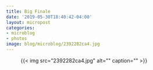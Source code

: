 ```yaml
---
title: Big Finale
date: '2019-05-30T18:40:42-04:00'
layout: micropost
categories:
- microblog
- photos
image: blog/microblog/2392282ca4.jpg
---
```


<figure class="photo">
  {{< img src="2392282ca4.jpg" alt="" caption="" >}}

</figure>




